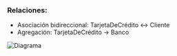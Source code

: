### Relaciones:

- Asociación bidireccional: TarjetaDeCrédito ↔ Cliente
- Agregación: TarjetaDeCrédito → Banco


![Diagrama ](diagrama.png)

